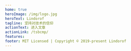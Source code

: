 ```yaml
---
home: true
heroImage: /img/logo.jpg
heroText: Lindorof
tagline: 坚持对技术的信仰
actionText: 进入文章
actionLink: /tsbcmp/
features:
footer: MIT Licensed | Copyright © 2019-present Lindorof
---
```


